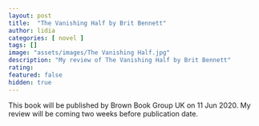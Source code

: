 ```yaml
---
layout: post
title:  "The Vanishing Half by Brit Bennett"
author: lidia
categories: [ novel ]
tags: []
image: "assets/images/The Vanishing Half.jpg"
description: "My review of The Vanishing Half by Brit Bennett"
rating: 
featured: false
hidden: true
---
```


This book will be published by Brown Book Group UK on 11 Jun 2020.
My review will be coming two weeks before publication date.